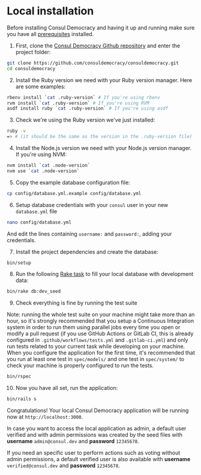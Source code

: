 # Local installation

Before installing Consul Democracy and having it up and running make sure you have all [prerequisites](prerequisites.md) installed.

1. First, clone the [Consul Democracy Github repository](https://github.com/consuldemocracy/consuldemocracy/) and enter the project folder:

```bash
git clone https://github.com/consuldemocracy/consuldemocracy.git
cd consuldemocracy
```

2. Install the Ruby version we need with your Ruby version manager. Here are some examples:

```bash
rbenv install `cat .ruby-version` # If you're using rbenv
rvm install `cat .ruby-version` # If you're using RVM
asdf install ruby `cat .ruby-version` # If you're using asdf
```

3. Check we're using the Ruby version we've just installed:

```bash
ruby -v
=> # (it should be the same as the version in the .ruby-version file)
```

4. Install the Node.js version we need with your Node.js version manager. If you're using NVM:

```bash
nvm install `cat .node-version`
nvm use `cat .node-version`
```

5. Copy the example database configuration file:

```bash
cp config/database.yml.example config/database.yml
```

6. Setup database credentials with your `consul` user in your new `database.yml` file

```bash
nano config/database.yml
```

And edit the lines containing `username:` and `password:`, adding your credentials.

7. Install the project dependencies and create the database:

```bash
bin/setup
```

8. Run the following [Rake task](https://github.com/ruby/rake) to fill your local database with development data:

```bash
bin/rake db:dev_seed
```

9. Check everything is fine by running the test suite

Note: running the whole test suite on your machine might take more than an hour, so it's strongly recommended that you setup a Continuous Integration system in order to run them using parallel jobs every time you open or modify a pull request (if you use GitHub Actions or GitLab CI, this is already configured in `.github/workflows/tests.yml` and `.gitlab-ci.yml`) and only run tests related to your current task while developing on your machine. When you configure the application for the first time, it's recommended that you run at least one test in `spec/models/` and one test in `spec/system/` to check your machine is properly configured to run the tests.

```bash
bin/rspec
```

10. Now you have all set, run the application:

```bash
bin/rails s
```

Congratulations! Your local Consul Democracy application will be running now at `http://localhost:3000`.

In case you want to access the local application as admin, a default user verified and with admin permissions was created by the seed files with **username** `admin@consul.dev` and **password** `12345678`.

If you need an specific user to perform actions such as voting without admin permissions, a default verified user is also available with **username** `verified@consul.dev` and **password** `12345678`.
